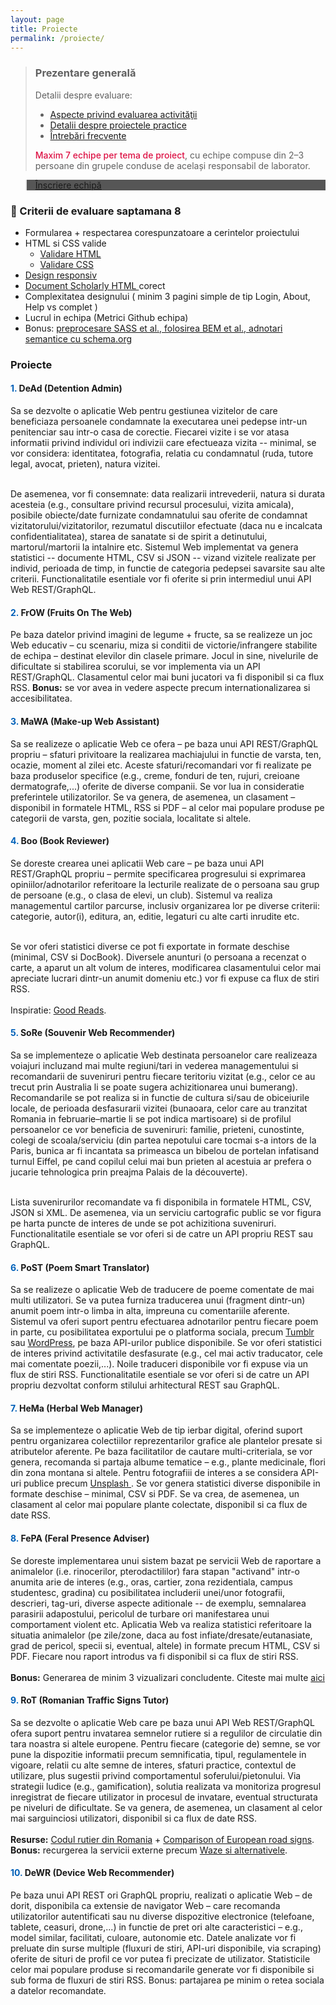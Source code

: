 ```yaml
---
layout: page
title: Proiecte
permalink: /proiecte/
---
```


> ### ️Prezentare generală
> Detalii despre evaluare:
> - <a href="https://profs.info.uaic.ro/~busaco/teach/courses/web/web-exam.html" target="_blank">Aspecte privind evaluarea activităţii </a>
> - <a href="https://profs.info.uaic.ro/~busaco/teach/courses/web/web-projects.html" target="_blank">Detalii despre proiectele practice </a> 
> - <a href="https://docs.google.com/document/d/1-kwayc6-iC5EqXXyk_laMbKxfNhz_wZPxkPNwUZPnsE/edit" target="_blank">Întrebări frecvente </a>
>
> <b style="color: #d14; font-weight:500;">Maxim 7 echipe per tema de proiect</b>, cu echipe compuse din 2–3 persoane din grupele conduse de același responsabil de laborator.
<blockquote class="slides" style="background-color: #565656;">
    <a href="" style="cursor: not-allowed;" class="slides-link">Înscriere echipă</a>
</blockquote>

### 🎯 Criterii de evaluare saptamana 8
- Formularea + respectarea corespunzatoare a cerintelor proiectului
- HTML si CSS valide
  -  <a href="https://validator.w3.org/#validate_by_input" target="_blank">Validare HTML</a>
  -  <a href="https://jigsaw.w3.org/css-validator/#validate_by_input" target="_blank">Validare CSS</a>
- <a href="https://victorvlad19.github.io/web/css/design-responsiv/animatii-css/2022/03/01/laborator-3.html" target="_blank"> Design responsiv </a>
- <a href="https://w3c.github.io/scholarly-html/" target="_blank"> Document Scholarly HTML </a> corect
- Complexitatea designului ( minim 3 pagini simple de tip Login, About, Help vs complet )
- Lucrul in echipa (Metrici Github echipa)
- Bonus: <a href="https://victorvlad19.github.io/web/proiecte/recapitulare/design-si-interac%C5%A3iune-web/2022/03/08/laborator-4.html" target="_blank">preprocesare SASS et al., folosirea BEM et al., adnotari semantice cu schema.org </a>

### Proiecte

<div class="card" markdown="1">

#### <span> <b style="color: #0060b8;">1. </b> <b>DeAd</b> (Detention Admin) </span>

Sa se dezvolte o aplicatie Web pentru gestiunea vizitelor de care beneficiaza persoanele 
condamnate la executarea unei pedepse intr-un penitenciar sau intr-o casa de corectie. 
Fiecarei vizite i se vor atasa informatii privind individul ori indivizii care efectueaza 
vizita -- minimal, se vor considera: identitatea, fotografia, relatia cu condamnatul 
(ruda, tutore legal, avocat, prieten), natura vizitei. <br> <br>

De asemenea, vor fi consemnate: data realizarii intrevederii, natura si durata acesteia 
(e.g., consultare privind recursul procesului, vizita amicala), posibile obiecte/date 
furnizate condamnatului sau oferite de condamnat vizitatorului/vizitatorilor, 
rezumatul discutiilor efectuate (daca nu e incalcata confidentialitatea), 
starea de sanatate si de spirit a detinutului, martorul/martorii la intalnire etc. 
Sistemul Web implementat va genera statistici -- documente HTML, CSV si JSON -- vizand 
vizitele realizate per individ, perioada de timp, in functie de categoria pedepsei 
savarsite sau alte criterii. Functionalitatile esentiale vor fi oferite si prin 
intermediul unui API Web REST/GraphQL.

</div>

<div class="card" markdown="1">

#### <span> <b style="color: #0060b8;">2. </b> <b>FrOW</b> (Fruits On The Web) </span>

Pe baza datelor privind imagini de legume + fructe, sa se realizeze un joc Web educativ 
– cu scenariu, miza si conditii de victorie/infrangere stabilite de echipa – 
destinat elevilor din clasele primare. Jocul in sine, nivelurile de dificultate si 
stabilirea scorului, se vor implementa via un API REST/GraphQL. 
Clasamentul celor mai buni jucatori va fi disponibil si ca flux RSS. 
<b>Bonus:</b> se vor avea in vedere aspecte precum internationalizarea si accesibilitatea.

</div>

<div class="card" markdown="1">

#### <span> <b style="color: #0060b8;">3. </b> <b>MaWA</b> (Make-up Web Assistant) </span>

Sa se realizeze o aplicatie Web ce ofera – pe baza unui API REST/GraphQL propriu –
sfaturi privitoare la realizarea machiajului in functie de varsta, ten, ocazie,
moment al zilei etc. Aceste sfaturi/recomandari vor fi realizate pe baza produselor
specifice (e.g., creme, fonduri de ten, rujuri, creioane dermatografe,...) oferite de
diverse companii. Se vor lua in consideratie preferintele utilizatorilor.
Se va genera, de asemenea, un clasament – disponibil in formatele HTML, RSS si PDF –
al celor mai populare produse pe categorii de varsta, gen, pozitie sociala, localitate
si altele.

</div>

<div class="card" markdown="1">


#### <span> <b style="color: #0060b8;">4. </b> <b>Boo</b> (Book Reviewer) </span>

Se doreste crearea unei aplicatii Web care – pe baza unui API REST/GraphQL propriu – 
permite specificarea progresului si exprimarea opiniilor/adnotarilor referitoare la 
lecturile realizate de o persoana sau grup de persoane (e.g., o clasa de elevi, un club). 
Sistemul va realiza managementul cartilor parcurse, inclusiv organizarea lor pe diverse 
criterii: categorie, autor(i), 
editura, an, editie, legaturi cu alte carti inrudite etc.<br> <br>

Se vor oferi statistici diverse ce pot fi exportate in formate deschise 
(minimal, CSV si DocBook). Diversele anunturi (o persoana a recenzat o carte, a aparut 
un alt volum de interes, modificarea clasamentului celor mai apreciate lucrari dintr-un 
anumit domeniu etc.) vor fi expuse ca flux de stiri RSS.
<br> <br>
Inspiratie: <a href="https://www.goodreads.com/" >Good Reads</a>.


</div>

<div class="card" markdown="1">


#### <span> <b style="color: #0060b8;">5. </b> <b>SoRe</b> (Souvenir Web Recommender) </span>

Sa se implementeze o aplicatie Web destinata persoanelor care realizeaza voiajuri 
incluzand mai multe regiuni/tari in vederea managementului si recomandarii	de suveniruri 
pentru fiecare teritoriu vizitat (e.g., celor ce au trecut prin Australia li se poate 
sugera achizitionarea unui bumerang). Recomandarile se pot realiza si in functie de 
cultura si/sau de obiceiurile locale, de perioada desfasurarii vizitei (bunaoara, celor 
care au tranzitat Romania in februarie–martie li se pot indica martisoare) si de 
profilul persoanelor ce vor beneficia de suveniruri: familie, prieteni, 
cunostinte, colegi de scoala/serviciu (din partea nepotului care tocmai s-a intors de la
Paris, 	bunica ar fi incantata sa primeasca un bibelou de portelan infatisand turnul 
Eiffel, pe cand copilul celui mai bun prieten al acestuia ar prefera o jucarie 
tehnologica prin preajma Palais de la découverte).<br> <br>

Lista suvenirurilor recomandate va fi disponibila in formatele HTML, CSV, JSON si XML. 
De asemenea, via un serviciu cartografic public se vor figura pe harta puncte de interes 
de unde se pot achizitiona suveniruri. Functionalitatile esentiale se vor oferi si de 
catre un API propriu REST sau GraphQL.


</div>


<div class="card" markdown="1">


#### <span> <b style="color: #0060b8;">6. </b> <b>PoST</b> (Poem Smart Translator) </span>

Sa se realizeze o aplicatie Web de traducere de poeme comentate de mai multi utilizatori.
Se va putea furniza traducerea unui (fragment dintr-un) anumit poem intr-o limba in alta,
impreuna cu comentariile aferente. Sistemul va oferi suport pentru efectuarea adnotarilor
pentru fiecare poem in parte, cu posibilitatea exportului pe o platforma sociala, precum
<a href="https://www.tumblr.com/docs/en/api/v2" >Tumblr</a> sau 
<a href="https://developer.wordpress.org/rest-api/">WordPress</a>, pe baza API-urilor publice disponibile. 
Se vor oferi statistici de interes privind activitatile desfasurate (e.g., cel mai activ
traducator, cele mai comentate poezii,...). Noile traduceri disponibile vor fi expuse
via un flux de stiri RSS. Functionalitatile esentiale se vor oferi si de catre un API
propriu dezvoltat conform stilului arhitectural REST sau GraphQL.



</div>

<div class="card" markdown="1">


#### <span> <b style="color: #0060b8;">7. </b> <b>HeMa</b> (Herbal Web Manager) </span>

Sa se implementeze o aplicatie Web de tip ierbar digital, oferind suport pentru 
organizarea colectiilor reprezentarilor grafice ale plantelor presate si atributelor 
aferente. Pe baza facilitatilor de cautare multi-criteriala, se vor genera, recomanda 
si partaja albume tematice – e.g., plante medicinale, flori din zona montana si altele.
Pentru fotografiii de interes a se considera API-uri publice precum
<a href="https://unsplash.com/developers"> Unsplash </a>.
Se vor genera statistici diverse disponibile in formate deschise – minimal, CSV si PDF. 
Se va crea, de asemenea, un clasament al celor mai populare plante colectate, disponibil
si ca flux de date RSS.




</div>

<div class="card" markdown="1">

#### <span> <b style="color: #0060b8;">8. </b> <b>FePA</b> (Feral Presence Adviser) </span>

Se doreste implementarea unui sistem bazat pe servicii Web de raportare a 
animalelor (i.e. rinocerilor, pterodactililor) fara stapan "activand" intr-o 
anumita arie de interes (e.g., oras, cartier, zona rezidentiala, campus studentesc, gradina) 
cu posibilitatea includerii unei/unor fotografii, descrieri, tag-uri, diverse aspecte 
aditionale -- de exemplu, semnalarea parasirii adapostului, pericolul de turbare ori 
manifestarea unui comportament violent etc. Aplicatia Web va realiza statistici 
referitoare la situatia animalelor (pe zile/zone, daca au fost infiate/dresate/eutanasiate, grad de pericol, specii si, eventual, altele) 
in formate precum HTML, CSV si PDF. Fiecare nou raport introdus va fi disponibil 
si ca flux de stiri RSS.
<br><br>
<b>Bonus:</b> Generarea de minim 3 vizualizari concludente. 
Citeste mai multe <a href="" >aici </a>


</div>

<div class="card" markdown="1">

#### <span> <b style="color: #0060b8;">9. </b> <b>RoT</b> (Romanian Traffic Signs Tutor) </span>

Sa se dezvolte o aplicatie Web care pe baza unui API Web REST/GraphQL ofera suport 
pentru invatarea semnelor rutiere si a regulilor de circulatie din tara noastra si 
altele europene. Pentru fiecare (categorie de) semne, se vor pune la dispozitie informatii 
precum semnificatia, tipul, regulamentele in vigoare, relatii cu alte semne de interes, 
sfaturi practice, contextul de utilizare, plus sugestii privind comportamentul 
soferului/pietonului. Via strategii ludice (e.g., gamification), solutia realizata va 
monitoriza progresul inregistrat de fiecare utilizator in procesul de invatare, eventual
structurata pe niveluri de dificultate. Se va genera, de asemenea, un clasament al celor
mai sarguinciosi utilizatori, disponibil si ca flux de date RSS.
<br><br>
<b>Resurse:</b> <a href="https://www.codrutier.ro/">Codul rutier din Romania</a> + <a href="https://www.wikiwand.com/en/Comparison_of_European_road_signs">Comparison of European road signs</a>.
<br>
<b>Bonus:</b> recurgerea la servicii externe precum <a href="https://alternativeto.net/software/waze/">Waze si alternativele</a>.


</div>

<div class="card" markdown="1">

#### <span> <b style="color: #0060b8;">10. </b> <b>DeWR</b> (Device Web Recommender) </span>

Pe baza unui API REST ori GraphQL propriu, realizati o aplicatie Web – de dorit, 
disponibila ca extensie de navigator Web – care recomanda utilizatorilor autentificati 
sau nu diverse dispozitive electronice (telefoane, tablete, ceasuri, drone,...) 
in functie de pret ori alte caracteristici – e.g., model similar, facilitati, culoare, 
autonomie etc. Datele analizate vor fi preluate din surse multiple (fluxuri de stiri, 
API-uri disponibile, via scraping) oferite de situri de profil ce vor putea fi precizate
de utilizator. Statisticile celor mai populare produse si recomandarile generate vor fi 
disponibile si sub forma de fluxuri de stiri RSS. Bonus: partajarea pe minim o retea 
sociala a datelor recomandate.

</div>

